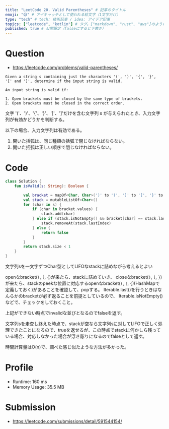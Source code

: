 ```yaml
---
title: "LeetCode 20. Valid Parentheses" # 記事のタイトル
emoji: "😅" # アイキャッチとして使われる絵文字（1文字だけ）
type: "tech" # tech: 技術記事 / idea: アイデア記事
topics: ["leetcode", "kotlin"] # タグ。["markdown", "rust", "aws"]のように指定する
published: true # 公開設定（falseにすると下書き）
---
```


# Question

- https://leetcode.com/problems/valid-parentheses/

~~~
Given a string s containing just the characters '(', ')', '{', '}', '[' and ']', determine if the input string is valid.

An input string is valid if:

1. Open brackets must be closed by the same type of brackets.
2. Open brackets must be closed in the correct order.
~~~

文字 '('、')'、'{'、'}'、'['、']'だけを含む文字列 s が与えられたとき、入力文字列が有効かどうかを判断する。

以下の場合、入力文字列は有効である。

1. 開いた括弧は、同じ種類の括弧で閉じなければならない。
2. 開いた括弧は正しい順序で閉じなければならない。



# Code

~~~kotlin
class Solution {
    fun isValid(s: String): Boolean {

        val bracket = mapOf<Char, Char>(')' to '(', ']' to '[', '}' to '{')
        val stack = mutableListOf<Char>()
        for (char in s) {
            if (char in bracket.values) {
                stack.add(char)
            } else if (stack.isNotEmpty() && bracket[char] == stack.last()) {
                stack.removeAt(stack.lastIndex)
            } else {
                return false
            }
        }
        return stack.size < 1
    }
}
~~~

文字列sを一文字ずつChar型としてLIFOなstackに詰めながら考えるとよい

openなbracket(`(`, `[`, `{`)が来たら、stackに詰めていき、
closeなbracket(`)`, `]`, `}`)が来たら、stackのpeekな位置に対応するopenなbracket(`(`, `[`, `{`)(HashMapで定義しておく)があることを確認して、popする。
<T> Iterable<T>.last()を行うときはなんらかのbracketが必ず返ることを前提としているので、<T> Iterable<T>.isNotEmpty()などで、チェックをしておくこと。

上記ができない時点でinvalidな並びとなるのでfalseを返す。

文字列sを走査し終えた時点で、stackが空なら文字列sに対してLIFOで正しく処理できたことになるので、trueを返せるが、この時点でstackに何かしら残っている場合、対応しなかった場合が浮き彫りになるのでfalseとして返す。

時間計算量はO(n)で、調べた感じ似たような方法が多かった。

# Profile

- Runtime: 160 ms
- Memory Usage: 35.5 MB

# Submission

- https://leetcode.com/submissions/detail/591544154/
